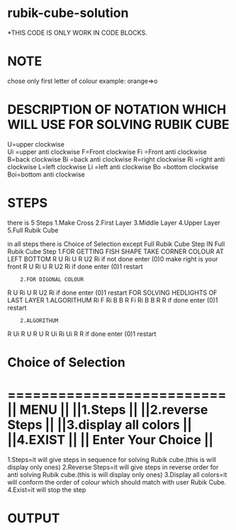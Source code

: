 # rubik-cube-solution
*THIS CODE IS ONLY WORK IN CODE BLOCKS.

# NOTE
chose only first letter of colour example: orange=>o

# DESCRIPTION OF NOTATION WHICH WILL USE FOR SOLVING RUBIK CUBE
U=upper clockwise    
Ui =upper anti clockwise
F=Front clockwise
Fi =Front anti clockwise
B=back clockwise
Bi =back anti clockwise
R=right clockwise
Ri =right anti clockwise
L=left clockwise
Li =left anti clockwise
Bo =bottom clockwise Boi=bottom  anti clockwise

# STEPS
there is 5 Steps 
1.Make Cross
2.First Layer
3.Middle Layer 
4.Upper Layer
5.Full Rubik Cube

in all steps there is Choice of Selection except Full Rubik Cube Step
IN Full Rubik Cube Step
        1.FOR GETTING FISH SHAPE TAKE CORNER COLOUR AT LEFT BOTTOM
R U Ri U R U2 Ri
if not done enter (0)0
make right is your front
R U Ri U R U2 Ri
if done enter (0)1
restart

        2.FOR DIGONAL COLOUR
R U Ri U R U2 Ri
if done enter (0)1
restart
FOR SOLVING HEDLIGHTS OF LAST LAYER
        1.ALGORITHUM
Ri F Ri B B R Fi Ri B B R R
if done enter (0)1
restart

        2.ALGORITHUM
R Ui R U R U R Ui Ri Ui R R
if done enter (0)1
restart

# Choice of Selection 
==========================
||      MENU            ||
||1.Steps               ||
||2.reverse Steps       ||
||3.display all colors  ||
||4.EXIST               ||
|| Enter Your Choice    ||
==========================

1.Steps=it will give steps in sequence for solving Rubik cube.(this is will display only ones)
2.Reverse Steps=it will give steps in reverse order for anti solving Rubik cube.(this is will display only ones)
3.Display all colors=it will conform the order of colour which should match with user Rubik Cube.
4.Exist=it will stop the step

# OUTPUT

